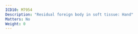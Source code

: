 ```yaml
---
ICD10: M7954
Description: "Residual foreign body in soft tissue: Hand"
Matters: No
Weight: 0
---
```


